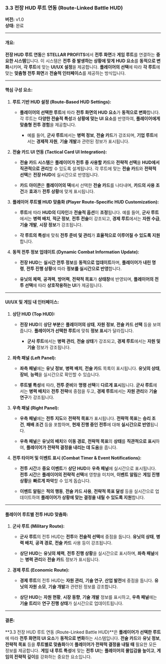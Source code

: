 ### **3.3 전장 HUD 루트 연동 (Route-Linked Battle HUD)**

**버전:** v1.0  
**상태:** 완료

---

#### **개요:**

**전장 HUD 루트 연동**은 **STELLAR PROFITS**에서 **전투 화면**과 **게임 루트**를 연결하는 **중요한 시스템**입니다. 이 시스템은 **전투 중 발생하는 상황에 맞게** **HUD 요소**를 **동적으로 변화**시키며, **각 루트**에 맞는 **UI/UX 설정**을 제공합니다. **플레이어의 선택**에 따라 **각 루트**에 맞는 **맞춤형 전투 화면**과 **전술적 인터페이스**를 제공하는 방식입니다.

---

#### **핵심 구성 요소:**

1. **루트 기반 HUD 설정 (Route-Based HUD Settings):**
    
    - **플레이어의 선택한 루트**에 따라 **전투 화면의 HUD 요소**가 **동적으로 변화**합니다. 각 루트는 **다양한 전술적 특성**과 **상황에 맞는 UI 요소**를 반영하여, **플레이어에게 맞춤형 전투 경험**을 제공합니다.
        
        - 예를 들어, **군사 루트**에서는 **병력 정보**, **전술 카드**가 강조되며, **기업 루트**에서는 **경제적 자원**, **기술 개발**과 관련된 정보가 표시됩니다.
            
2. **전술 카드 UI 연동 (Tactical Card UI Integration):**
    
    - **전술 카드 시스템**은 **플레이어가 전투 중 사용할 카드**와 **전략적 선택**을 **HUD에서 직관적으로 관리**할 수 있도록 설계됩니다. 각 루트에 맞는 **전술 카드**와 **전략적 선택**은 **전장 HUD**에 실시간으로 반영됩니다.
        
    - **카드 아이콘**은 **플레이어의 덱**에서 선택한 **전술 카드**를 나타내며, **카드의 사용 조건**과 **효과**가 **전투 상황**에 맞게 표시됩니다.
        
3. **플레이어 루트별 HUD 맞춤화 (Player Route-Specific HUD Customization):**
    
    - **루트**에 따라 **HUD의 디자인**과 **전술적 옵션**이 **조정**됩니다. 예를 들어, **군사 루트**에서는 **병력 배치**, **적군 정보**, **전투 전술**이 강조되고, **경제 루트**에서는 **자원 수급**, **기술 개발**, **시장 정보**가 강조됩니다.
        
    - **각 루트의 특성**에 맞춰 **전투 준비 및 관리**가 **효율적으로 이루어질 수 있도록 지원**합니다.
        
4. **동적 전투 정보 업데이트 (Dynamic Combat Information Update):**
    
    - **전장 HUD**는 **실시간 전투 정보**를 **동적으로 업데이트**하며, **플레이어가 내린 명령**, **전투 진행 상황**에 따라 **정보를 실시간으로 반영**합니다.
        
    - **유닛의 체력**, **공격력**, **방어력**, **전략적 목표**가 **상태창**에 반영되며, **플레이어의 전투 선택**에 따라 **상호작용하는 UI**가 제공됩니다.
        

---

#### **UI/UX 및 게임 내 인터페이스:**

1. **상단 HUD (Top HUD):**
    
    - **전장 HUD**의 **상단 부분**은 **플레이어의 상태**, **자원 정보**, **전술 카드 선택** 등을 보여줍니다. **플레이어가 선택한 루트**에 맞춰 **정보 표시**가 달라집니다.
        
        - **군사 루트**에서는 **병력 관리**, **전술 상태**가 강조되고, **경제 루트**에서는 **자원 및 기술** 정보가 강조됩니다.
            
2. **좌측 패널 (Left Panel):**
    
    - **좌측 패널**에는 **유닛 정보**, **병력 배치**, **전술 카드** 목록이 표시됩니다. **유닛의 상태**, **장비**, **능력**을 실시간으로 확인할 수 있습니다.
        
    - **루트별 특성**에 따라, **전투 준비**와 **명령 선택**이 **다르게 표시**됩니다. **군사 루트**에서는 **병력 배치**와 **전투 전략**에 중점을 두고, **경제 루트**에서는 **자원 관리**와 **기술 연구**가 강조됩니다.
        
3. **우측 패널 (Right Panel):**
    
    - **우측 패널**에는 **전투 지도**와 **전략적 목표**가 표시됩니다. **전략적 목표**는 **승리 조건**, **패배 조건** 등을 포함하며, **현재 진행 중인 전투**에 대해 **실시간으로 반영**됩니다.
        
    - **우측 패널**은 **유닛의 배치**와 **이동 경로**, **전략적 목표**의 **상태**를 **직관적으로 표시**하여, **플레이어가 전략적 결정을 내리는 데 도움**을 줍니다.
        
4. **전투 타이머 및 이벤트 표시 (Combat Timer & Event Notifications):**
    
    - **전투 시간**과 **중요 이벤트**가 **상단 HUD**와 **우측 패널**에 실시간으로 표시됩니다. **전투 시간**은 **플레이어의 전략적 선택**에 영향을 미치며, **이벤트 알림**은 **게임 진행 상황**을 **빠르게 파악**할 수 있게 돕습니다.
        
    - **이벤트 알림**은 **적의 행동**, **전술 카드 사용**, **전략적 목표 달성** 등을 실시간으로 업데이트하여 **플레이어가 상황에 맞는 결정을 내릴 수 있도록 지원**합니다.
        

---

#### **플레이어 루트별 전투 HUD 맞춤화:**

1. **군사 루트 (Military Route):**
    
    - **군사 루트**의 전투 HUD는 **전투**와 **전술적 선택**에 중점을 둡니다. **유닛의 상태**, **병력 배치**, **공격 경로**, **전술 카드** 사용 등이 강조됩니다.
        
    - **상단 HUD**는 **유닛의 체력**, **전투 진행 상황**을 실시간으로 표시하며, **좌측 패널**에는 **병력 관리**와 **전술 카드** 정보가 표시됩니다.
        
2. **경제 루트 (Economic Route):**
    
    - **경제 루트**의 전투 HUD는 **자원 관리**, **기술 연구**, **산업 발전**에 중점을 둡니다. **유닛의 자원 소모**, **기술 개발**과 관련된 정보를 강조합니다.
        
    - **상단 HUD**는 **자원 현황**, **시장 동향**, **기술 개발** 정보를 표시하고, **우측 패널**에는 **기술 트리**와 **연구 진행 상태**가 실시간으로 업데이트됩니다.
        

---

#### **결론:**

**3.3 전장 HUD 루트 연동 (Route-Linked Battle HUD)**은 **플레이어가 선택한 루트**에 따라 **전투 화면의 UI 요소**가 **동적으로 변화**하는 시스템입니다. **전술 카드**와 **유닛 정보**, **전략적 목표** 등을 **루트별로 맞춤화**하여 **플레이어가 전략적 결정을 내릴 때** 필요한 모든 정보를 제공합니다. **게임 내 루트 특성**에 맞는 **전투 UI**는 **플레이어의 몰입감을 높이고**, **게임의 전략적 깊이**를 강화하는 중요한 요소입니다.
